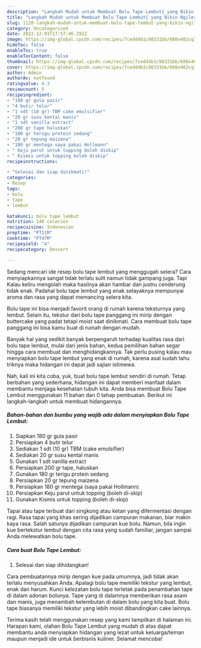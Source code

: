 ```yaml
---
description: "Langkah Mudah untuk Membuat Bolu Tape Lembut{ yang Bikin Ngiler,  Menu Buat lebaran"
title: "Langkah Mudah untuk Membuat Bolu Tape Lembut{ yang Bikin Ngiler,  Menu Buat lebaran"
slug: 1128-langkah-mudah-untuk-membuat-bolu-tape-lembut-yang-bikin-ngiler-menu-buat-lebaran
category: Uncategorized
date: 2022-12-01T17:57:46.291Z
image: https://img-global.cpcdn.com/recipes/7cedd4b1c98331bb/680x482cq70/bolu-tape-lembut-foto-resep-utama.jpg
hideToc: false
enableToc: true
enableTocContent: false
thumbnail: https://img-global.cpcdn.com/recipes/7cedd4b1c98331bb/680x482cq70/bolu-tape-lembut-foto-resep-utama.jpg
cover: https://img-global.cpcdn.com/recipes/7cedd4b1c98331bb/680x482cq70/bolu-tape-lembut-foto-resep-utama.jpg
author: Admin
authorAv: notfound
ratingvalue: 4.3
reviewcount: 5
recipeingredient:
- "180 gr gula pasir"
- "4 butir telur"
- "1 sdt (10 gr) TBM cake emulsifier"
- "20 gr susu kental manis"
- "1 sdt vanilla extract"
- "200 gr tape haluskan"
- "180 gr terigu protein sedang"
- "20 gr tepung maizena"
- "180 gr mentega saya pakai Hollmann"
- " Keju parut untuk topping boleh diskip"
- " Kismis untuk topping boleh diskip"
recipeinstructions:

- "Selesai dan siap dinikmati!"
categories:
- Resep
tags:
- bolu
- tape
- lembut

katakunci: bolu tape lembut 
nutrition: 140 calories
recipecuisine: Indonesian
preptime: "PT11M"
cooktime: "PT47M"
recipeyield: "4"
recipecategory: Dessert

---
```



Sedang mencari ide resep bolu tape lembut yang menggugah selera? Cara menyiapkannya sangat tidak terlalu sulit namun tidak gampang juga. Tapi Kalau keliru mengolah maka hasilnya akan hambar dan justru cenderung tidak enak. Padahal bolu tape lembut yang enak selayaknya mempunyai aroma dan rasa yang dapat memancing selera kita.


Bolu tape ini bisa menjadi favorit orang di rumah karena teksturnya yang lembut. Selain itu, tekstur dari bolu tape panggang ini mirip dengan buttercake yang padat tetapi moist saat dinikmati. Cara membuat bolu tape panggang ini bisa kamu buat di rumah dengan mudah.

Banyak hal yang sedikit banyak berpengaruh terhadap kualitas rasa dari bolu tape lembut, mulai dari jenis bahan, kedua pemilihan bahan segar hingga cara membuat dan menghidangkannya. Tak perlu pusing kalau mau menyiapkan bolu tape lembut yang enak di rumah, karena asal sudah tahu triknya maka hidangan ini dapat jadi sajian istimewa.


Nah, kali ini kita coba, yuk, buat bolu tape lembut sendiri di rumah. Tetap berbahan yang sederhana, hidangan ini dapat memberi manfaat dalam membantu menjaga kesehatan tubuh kita. Anda bisa membuat Bolu Tape Lembut menggunakan 11 bahan dan 0 tahap pembuatan. Berikut ini langkah-langkah untuk membuat hidangannya.

<!--inarticleads1-->

##### Bahan-bahan dan bumbu yang wajib ada dalam menyiapkan Bolu Tape Lembut:

1. Siapkan 180 gr gula pasir
1. Persiapkan 4 butir telur
1. Sediakan 1 sdt (10 gr) TBM (cake emulsifier)
1. Sediakan 20 gr susu kental manis
1. Gunakan 1 sdt vanilla extract
1. Persiapkan 200 gr tape, haluskan
1. Gunakan 180 gr terigu protein sedang
1. Persiapkan 20 gr tepung maizena
1. Persiapkan 180 gr mentega (saya pakai Hollmann)
1. Persiapkan  Keju parut untuk topping (boleh di-skip)
1. Gunakan  Kismis untuk topping (boleh di-skip)


Tapai atau tape terbuat dari singkong atau ketan yang difermentasi dengan ragi. Rasa tapai yang khas sering dijadikan campuran makanan, biar makin kaya rasa. Salah satunya dijadikan campuran kue bolu. Namun, bila ingin kue bertekstur lembut dengan cita rasa yang sudah familiar, jangan sampai Anda melewatkan bolu tape. 

<!--inarticleads2-->

##### Cara buat Bolu Tape Lembut:


1. Selesai dan siap dihidangkan!

Cara pembuatannya mirip dengan kue pada umumnya, jadi tidak akan terlalu menyusahkan Anda. Apalagi bolu tape memiliki tekstur yang lembut, enak dan harum. Kunci kelezatan bolu tape terletak pada penambahan tape di dalam adonan bolunya. Tape yang di dalamnya memberikan rasa asam dan manis, juga menambah kelembutan di dalam bolu yang kita buat. Bolu tape biasanya memiliki tekstur yang lebih moist dibandingkan cake lainnya. 

Terima kasih telah menggunakan resep yang kami tampilkan di halaman ini. Harapan kami, olahan Bolu Tape Lembut yang mudah di atas dapat membantu anda menyiapkan hidangan yang lezat untuk keluarga/teman maupun menjadi ide untuk berbisnis kuliner. Selamat mencoba!
